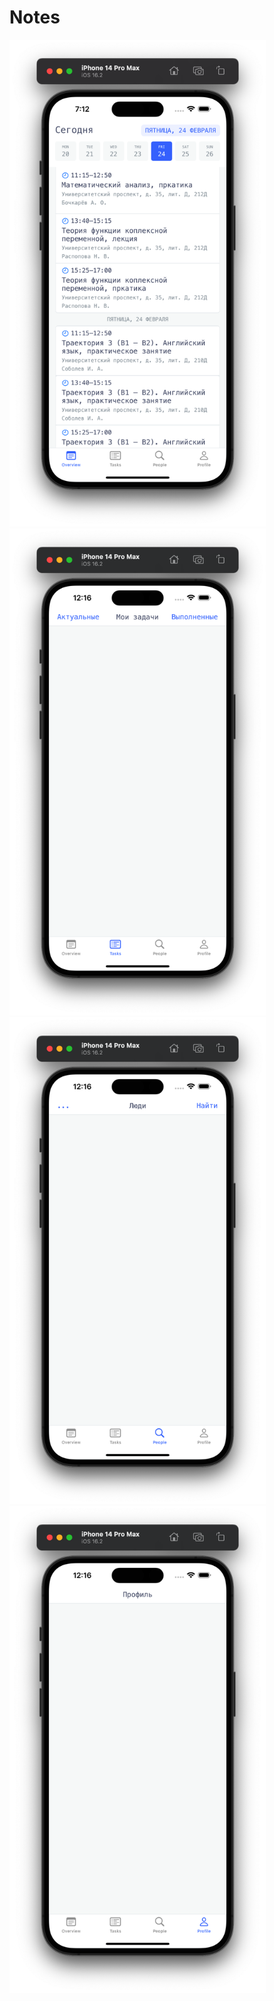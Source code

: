 # Notes
<img src= "https://github.com/tzopiz/AppInfo/blob/timetable/Screenshot new.png" 
     alt="Screenshot" width="410"/> <img src= "https://github.com/tzopiz/AppInfo/blob/timetable/Screenshot%202.png"
     alt="Screenshot" width="410"/> <img src= "https://github.com/tzopiz/AppInfo/blob/timetable/Screenshot%203.png" 
     alt="Screenshot" width="410"/> <img src= "https://github.com/tzopiz/AppInfo/blob/timetable/Screenshot%204.png" 
     alt="Screenshot" width="410"/>
